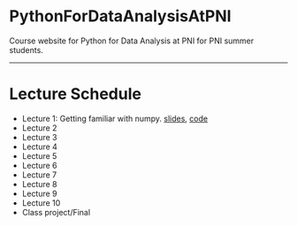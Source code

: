 # PythonForDataAnalysisAtPNI
Course website for Python for Data Analysis at PNI for PNI summer students. 

---
# Lecture Schedule

- Lecture 1: Getting familiar with numpy.            <a href="./slides/lecture1.pdf">slides</a>, <a href="./code/lecture1.zip">code</a>
- <div class="text-red mb-2">Lecture 2</div>
- Lecture 3
- Lecture 4
- Lecture 5
- Lecture 6
- Lecture 7
- Lecture 8
- Lecture 9
- Lecture 10
- Class project/Final
